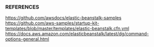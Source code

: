 ### REFERENCES

https://github.com/awsdocs/elastic-beanstalk-samples
https://github.com/aws-samples/startup-kit-templates/blob/master/templates/elastic-beanstalk.cfn.yml
https://docs.aws.amazon.com/elasticbeanstalk/latest/dg/command-options-general.html
